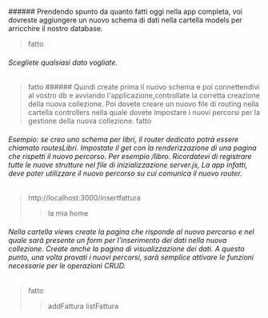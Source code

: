 ###### Prendendo spunto da quanto fatti oggi nella app completa, voi dovreste aggiungere un nuovo schema di dati nella cartella models per arricchire il nostro database. 
>fatto
###### Scegliete qualsiasi dato vogliate. 
>fatto
###### Quindi create prima il nuovo schema e poi connettendivi al vostro db e avviando l'applicazione,controllate la corretta creazione della nuova collezione. Poi dovete creare un nuovo file di routing nella cartella controllers nella quale dovete impostare i nuovi percorsi per la gestione della nuova collezione. 
>fatto

###### Esempio: se creo uno schema per libri, il router dedicato potrà essere chiamato routesLibri. Impostate il get con la renderizzazione di una pagina che rispetti il nuovo percorso. Per esempio /libro. Ricordatevi di registrare tutte le nuove strutture nel file di inizializzazione server.js, La app infatti, deve poter utilizzare il nuovo percorso su cui comunica il nuovo router.
> http://localhost:3000/insertfattura
>> la mia home

###### Nella cartella views create la pagina che risponde al nuovo percorso e nel quale sarà presente un form per l'inserimento dei dati nella nuova collezione. Create anche la pagina di visualizzazione dei dati. A questo punto, una volta provati i nuovi percorsi, sarà semplice attivare le funzioni necessarie per le operazioni CRUD. 
>fatto
>> addFattura
>> listFattura